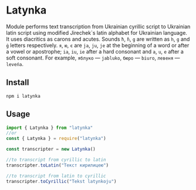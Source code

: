 # Latynka

Module performs text transcription from Ukrainian cyrillic script to Ukrainian latin script using modified Jirechek\`s latin alphabet for Ukrainian language. It uses diacritics as carons and acutes. Sounds `ħ`, `ɦ`, `g` are written as `h`, `g` and `ġ` letters respectively. `я`, `ю`, `є` are `ja`, `ju`, `je` at the beginning of a word or after a vowel or apostrophe; `ia`, `iu`, `ie` after a hard consonant and `a`, `u`, `e` after a soft consonant. For example, `яблуко` — `jabluko`, `бюро` — `biuro`, `левеня` — `leveńa`.

## Install
```
npm i latynka
```
## Usage
```javascript
import { Latynka } from "latynka"
//or
const { Latynka } = require("latynka")

const transcripter = new Latynka()

//to transcript from cyrillic to latin
transcripter.toLatin("Текст кирилицею")

//to transcript from latin to cyrillic
transcripter.toCyrillic("Tekst latynkоju")
```